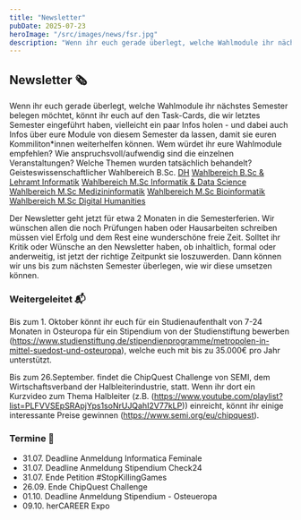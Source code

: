 ```yaml
---
title: "Newsletter"
pubDate: 2025-07-23
heroImage: "/src/images/news/fsr.jpg"
description: "Wenn ihr euch gerade überlegt, welche Wahlmodule ihr nächstes Semester belegen möchtet, könnt ihr euch auf den Task-Cards, die wir letztes Semester eingeführt haben, vielleicht ein paar Infos holen..."
---
```


## Newsletter 🗞

Wenn ihr euch gerade überlegt, welche Wahlmodule ihr nächstes Semester belegen möchtet, könnt ihr euch auf den Task-Cards, die wir letztes Semester eingeführt haben, vielleicht ein paar Infos holen - und dabei auch Infos über eure Module von diesem Semester da lassen, damit sie euren Kommiliton\*innen weiterhelfen können.
Wem würdet ihr eure Wahlmodule empfehlen? Wie anspruchsvoll/aufwendig sind die einzelnen Veranstaltungen? Welche Themen wurden tatsächlich behandelt?
Geisteswissenschaftlicher Wahlbereich B.Sc. [DH](https://uni-leipzig.taskcards.app/#/board/5951ae07-ba6f-4dba-9ccc-e50fc313143c?token=1399b2f0-30eb-4883-bf39-ce39edae27bb)
[Wahlbereich B.Sc & Lehramt Informatik](https://uni-leipzig.taskcards.app/#/board/31f85b02-ab4a-433f-af04-55dcfe853eff?token=56ccc0e6-19d8-469a-9857-ad132621b325)
[Wahlbereich M.Sc Informatik & Data Science](https://uni-leipzig.taskcards.app/#/board/cd6f2ff5-907e-48e2-90e4-d8c13dc7c0e4?token=3d0fcf47-1dbd-425a-b4bc-62870e87acc8)
[Wahlbereich M.Sc Medizininformatik](https://uni-leipzig.taskcards.app/#/board/1d5c588d-2b11-4303-b74c-c9b934249532?token=871011ce-9a55-49f5-a515-49d561e514b7)
[Wahlbereich M.Sc Bioinformatik](https://uni-leipzig.taskcards.app/#/board/dc5bd476-9f18-4208-bff6-330e106557fc?token=9d4ab1ec-15ee-4e0a-aee8-2ab8a506f53f)
[Wahlbereich M.Sc Digital Humanities](https://uni-leipzig.taskcards.app/#/board/e75fd8d6-24dd-4a7b-85d6-b6004b7609ba?token=5ccf56e3-e023-4bc3-81a6-3d9c6c697364)

Der Newsletter geht jetzt für etwa 2 Monaten in die Semesterferien. Wir wünschen allen die noch Prüfungen haben oder Hausarbeiten schreiben müssen viel Erfolg und dem Rest eine wunderschöne freie Zeit.
Solltet ihr Kritik oder Wünsche an den Newsletter haben, ob inhaltlich, formal oder anderweitig, ist jetzt der richtige Zeitpunkt sie loszuwerden. Dann können wir uns bis zum nächsten Semester überlegen, wie wir diese umsetzen können.

### Weitergeleitet 📬

Bis zum 1. Oktober könnt ihr euch für ein Studienaufenthalt von 7-24 Monaten in Osteuropa für ein Stipendium von der Studienstiftung bewerben (https://www.studienstiftung.de/stipendienprogramme/metropolen-in-mittel-suedost-und-osteuropa), welche euch mit bis zu 35.000€ pro Jahr unterstützt.

Bis zum 26.September. findet die ChipQuest Challenge von SEMI, dem Wirtschaftsverband der Halbleiterindustrie, statt. Wenn ihr dort ein Kurzvideo zum Thema Halbleiter (z.B. (https://www.youtube.com/playlist?list=PLFVVSEpSRApjYps1soNrUJQahI2V77kLP)) einreicht, könnt ihr einige interessante Preise gewinnen (https://www.semi.org/eu/chipquest).

### Termine 📆

- 31.07. Deadline Anmeldung Informatica Feminale
- 31.07. Deadline Anmeldung Stipendium Check24
- 31.07. Ende Petition #StopKillingGames
- 26.09. Ende ChipQuest Challenge
- 01.10. Deadline Anmeldung Stipendium - Osteueropa
- 09.10. herCAREER Expo
